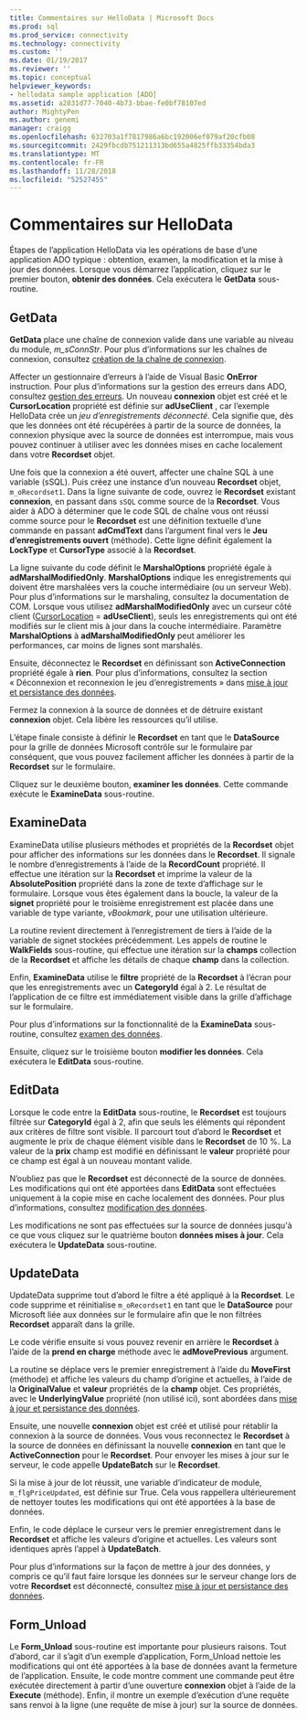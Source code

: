 ```yaml
---
title: Commentaires sur HelloData | Microsoft Docs
ms.prod: sql
ms.prod_service: connectivity
ms.technology: connectivity
ms.custom: ''
ms.date: 01/19/2017
ms.reviewer: ''
ms.topic: conceptual
helpviewer_keywords:
- hellodata sample application [ADO]
ms.assetid: a2831d77-7040-4b73-bbae-fe0bf78107ed
author: MightyPen
ms.author: genemi
manager: craigg
ms.openlocfilehash: 632703a1f7817986a6bc192006ef079af20cfb08
ms.sourcegitcommit: 2429fbcdb751211313bd655a4825ffb33354bda3
ms.translationtype: MT
ms.contentlocale: fr-FR
ms.lasthandoff: 11/28/2018
ms.locfileid: "52527455"
---
```

# <a name="comments-on-hellodata"></a>Commentaires sur HelloData
Étapes de l’application HelloData via les opérations de base d’une application ADO typique : obtention, examen, la modification et la mise à jour des données. Lorsque vous démarrez l’application, cliquez sur le premier bouton, **obtenir des données**. Cela exécutera le **GetData** sous-routine.  
  
## <a name="getdata"></a>GetData  
 **GetData** place une chaîne de connexion valide dans une variable au niveau du module, *m_sConnStr*. Pour plus d’informations sur les chaînes de connexion, consultez [création de la chaîne de connexion](../../../ado/guide/data/creating-a-connection-string.md).  
  
 Affecter un gestionnaire d’erreurs à l’aide de Visual Basic **OnError** instruction. Pour plus d’informations sur la gestion des erreurs dans ADO, consultez [gestion des erreurs](../../../ado/guide/data/error-handling.md). Un nouveau **connexion** objet est créé et le **CursorLocation** propriété est définie sur **adUseClient** , car l’exemple HelloData crée un  *jeu d’enregistrements déconnecté*. Cela signifie que, dès que les données ont été récupérées à partir de la source de données, la connexion physique avec la source de données est interrompue, mais vous pouvez continuer à utiliser avec les données mises en cache localement dans votre **Recordset** objet.  
  
 Une fois que la connexion a été ouvert, affecter une chaîne SQL à une variable (sSQL). Puis créez une instance d’un nouveau **Recordset** objet, `m_oRecordset1`. Dans la ligne suivante de code, ouvrez le **Recordset** existant **connexion**, en passant dans `sSQL` comme source de la **Recordset**. Vous aider à ADO à déterminer que le code SQL de chaîne vous ont réussi comme source pour le **Recordset** est une définition textuelle d’une commande en passant **adCmdText** dans l’argument final vers le **Jeu d’enregistrements ouvert** (méthode). Cette ligne définit également la **LockType** et **CursorType** associé à la **Recordset**.  
  
 La ligne suivante du code définit le **MarshalOptions** propriété égale à **adMarshalModifiedOnly**. **MarshalOptions** indique les enregistrements qui doivent être marshalées vers la couche intermédiaire (ou un serveur Web). Pour plus d’informations sur le marshaling, consultez la documentation de COM. Lorsque vous utilisez **adMarshalModifiedOnly** avec un curseur côté client ([CursorLocation](../../../ado/reference/ado-api/cursorlocation-property-ado.md) = **adUseClient**), seuls les enregistrements qui ont été modifiés sur le client mis à jour dans la couche intermédiaire. Paramètre **MarshalOptions** à **adMarshalModifiedOnly** peut améliorer les performances, car moins de lignes sont marshalés.  
  
 Ensuite, déconnectez le **Recordset** en définissant son **ActiveConnection** propriété égale à **rien**. Pour plus d’informations, consultez la section « Déconnexion et reconnexion le jeu d’enregistrements » dans [mise à jour et persistance des données](../../../ado/guide/data/updating-and-persisting-data.md).  
  
 Fermez la connexion à la source de données et de détruire existant **connexion** objet. Cela libère les ressources qu’il utilise.  
  
 L’étape finale consiste à définir le **Recordset** en tant que le **DataSource** pour la grille de données Microsoft contrôle sur le formulaire par conséquent, que vous pouvez facilement afficher les données à partir de la **Recordset** sur le formulaire.  
  
 Cliquez sur le deuxième bouton, **examiner les données**. Cette commande exécute le **ExamineData** sous-routine.  
  
## <a name="examinedata"></a>ExamineData  
 ExamineData utilise plusieurs méthodes et propriétés de la **Recordset** objet pour afficher des informations sur les données dans le **Recordset**. Il signale le nombre d’enregistrements à l’aide de la **RecordCount** propriété. Il effectue une itération sur la **Recordset** et imprime la valeur de la **AbsolutePosition** propriété dans la zone de texte d’affichage sur le formulaire. Lorsque vous êtes également dans la boucle, la valeur de la **signet** propriété pour le troisième enregistrement est placée dans une variable de type variante, *vBookmark*, pour une utilisation ultérieure.  
  
 La routine revient directement à l’enregistrement de tiers à l’aide de la variable de signet stockées précédemment. Les appels de routine le **WalkFields** sous-routine, qui effectue une itération sur la **champs** collection de la **Recordset** et affiche les détails de chaque **champ**  dans la collection.  
  
 Enfin, **ExamineData** utilise le **filtre** propriété de la **Recordset** à l’écran pour que les enregistrements avec un **CategoryId** égal à 2. Le résultat de l’application de ce filtre est immédiatement visible dans la grille d’affichage sur le formulaire.  
  
 Pour plus d’informations sur la fonctionnalité de la **ExamineData** sous-routine, consultez [examen des données](../../../ado/guide/data/examining-data.md).  
  
 Ensuite, cliquez sur le troisième bouton **modifier les données**. Cela exécutera le **EditData** sous-routine.  
  
## <a name="editdata"></a>EditData  
 Lorsque le code entre la **EditData** sous-routine, le **Recordset** est toujours filtrée sur **CategoryId** égal à 2, afin que seuls les éléments qui répondent aux critères de filtre sont visible. Il parcourt tout d’abord le **Recordset** et augmente le prix de chaque élément visible dans le **Recordset** de 10 %. La valeur de la **prix** champ est modifié en définissant le **valeur** propriété pour ce champ est égal à un nouveau montant valide.  
  
 N’oubliez pas que le **Recordset** est déconnecté de la source de données. Les modifications qui ont été apportées dans **EditData** sont effectuées uniquement à la copie mise en cache localement des données. Pour plus d’informations, consultez [modification des données](../../../ado/guide/data/editing-data.md).  
  
 Les modifications ne sont pas effectuées sur la source de données jusqu'à ce que vous cliquez sur le quatrième bouton **données mises à jour**. Cela exécutera le **UpdateData** sous-routine.  
  
## <a name="updatedata"></a>UpdateData  
 UpdateData supprime tout d’abord le filtre a été appliqué à la **Recordset**. Le code supprime et réinitialise `m_oRecordset1` en tant que le **DataSource** pour Microsoft liée aux données sur le formulaire afin que le non filtrées **Recordset** apparaît dans la grille.  
  
 Le code vérifie ensuite si vous pouvez revenir en arrière le **Recordset** à l’aide de la **prend en charge** méthode avec le **adMovePrevious** argument.  
  
 La routine se déplace vers le premier enregistrement à l’aide du **MoveFirst** (méthode) et affiche les valeurs du champ d’origine et actuelles, à l’aide de la **OriginalValue** et **valeur** propriétés de la **champ** objet. Ces propriétés, avec le **UnderlyingValue** propriété (non utilisé ici), sont abordées dans [mise à jour et persistance des données](../../../ado/guide/data/updating-and-persisting-data.md).  
  
 Ensuite, une nouvelle **connexion** objet est créé et utilisé pour rétablir la connexion à la source de données. Vous vous reconnectez le **Recordset** à la source de données en définissant la nouvelle **connexion** en tant que le **ActiveConnection** pour le **Recordset**. Pour envoyer les mises à jour sur le serveur, le code appelle **UpdateBatch** sur le **Recordset**.  
  
 Si la mise à jour de lot réussit, une variable d’indicateur de module, `m_flgPriceUpdated`, est définie sur True. Cela vous rappellera ultérieurement de nettoyer toutes les modifications qui ont été apportées à la base de données.  
  
 Enfin, le code déplace le curseur vers le premier enregistrement dans le **Recordset** et affiche les valeurs d’origine et actuelles. Les valeurs sont identiques après l’appel à **UpdateBatch**.  
  
 Pour plus d’informations sur la façon de mettre à jour des données, y compris ce qu’il faut faire lorsque les données sur le serveur change lors de votre **Recordset** est déconnecté, consultez [mise à jour et persistance des données](../../../ado/guide/data/updating-and-persisting-data.md).  
  
## <a name="formunload"></a>Form_Unload  
 Le **Form_Unload** sous-routine est importante pour plusieurs raisons. Tout d’abord, car il s’agit d’un exemple d’application, Form_Unload nettoie les modifications qui ont été apportées à la base de données avant la fermeture de l’application. Ensuite, le code montre comment une commande peut être exécutée directement à partir d’une ouverture **connexion** objet à l’aide de la **Execute** (méthode). Enfin, il montre un exemple d’exécution d’une requête sans renvoi à la ligne (une requête de mise à jour) sur la source de données.

